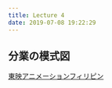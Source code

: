 ```yaml
---
title: Lecture 4
date: 2019-07-08 19:22:29
---
```


## 分業の模式図

[東映アニメーションフィリピン](https://ja.wikipedia.org/wiki/%E6%9D%B1%E6%98%A0%E3%82%A2%E3%83%8B%E3%83%A1%E3%83%BC%E3%82%B7%E3%83%A7%E3%83%B3%E3%83%95%E3%82%A3%E3%83%AA%E3%83%94%E3%83%B3)
